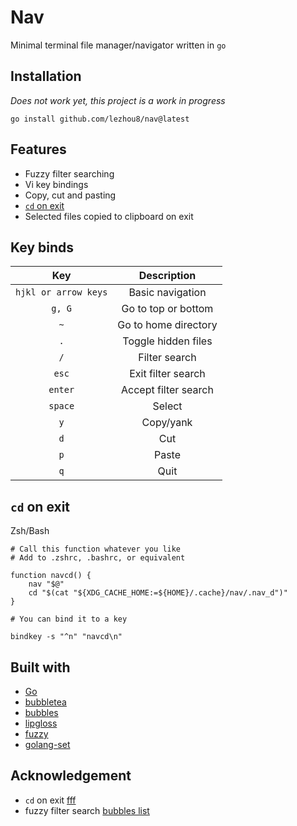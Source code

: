 # Nav

Minimal terminal file manager/navigator written in `go`

## Installation

*Does not work yet, this project is a work in progress*

```{go}
go install github.com/lezhou8/nav@latest
```

## Features
- Fuzzy filter searching
- Vi key bindings
- Copy, cut and pasting
- [`cd` on exit](#cd-on-exit)
- Selected files copied to clipboard on exit

## Key binds

| Key | Description |
| :-: | :---------: |
| `hjkl or arrow keys` | Basic navigation |
| `g, G` | Go to top or bottom |
| `~` | Go to home directory |
| `.` | Toggle hidden files |
| `/` | Filter search |
| `esc` | Exit filter search |
| `enter` | Accept filter search |
| `space` | Select |
| `y` | Copy/yank |
| `d` | Cut |
| `p` | Paste |
| `q` | Quit |

## `cd` on exit

Zsh/Bash

```{sh}
# Call this function whatever you like
# Add to .zshrc, .bashrc, or equivalent

function navcd() {
	nav "$@"
	cd "$(cat "${XDG_CACHE_HOME:=${HOME}/.cache}/nav/.nav_d")"
}
```

```{sh}
# You can bind it to a key

bindkey -s "^n" "navcd\n"
```

## Built with

- [Go](https://golang.org/)
- [bubbletea](https://github.com/charmbracelet/bubbletea)
- [bubbles](https://github.com/charmbracelet/bubbles)
- [lipgloss](https://github.com/charmbracelet/lipgloss)
- [fuzzy](https://github.com/sahilm/fuzzy)
- [golang-set](https://github.com/deckarep/golang-set)

## Acknowledgement

- `cd` on exit [fff](https://github.com/dylanaraps/fff/tree/master)
- fuzzy filter search [bubbles list](https://github.com/charmbracelet/bubbles)
